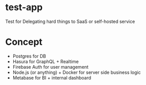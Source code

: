 # test-app

Test for Delegating hard things to SaaS or self-hosted service

# Concept

- Postgres for DB
- Hasura for GraphQL + Realtime
- Firebase Auth for user management
- Node.js (or anything) + Docker for server side business logic
- Metabase for BI + internal dashboard

